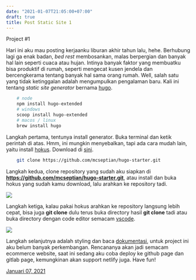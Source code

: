 ```yaml
---
date: "2021-01-07T21:05:00+07:00"
draft: true
title: Post Static Site 1
---
```


Project #1

Hari ini aku mau posting kerjaanku liburan akhir tahun lalu, hehe. Berhubung lagi ga enak badan, _bed rest_ membosankan, malas berpergian dan banyak hal lain seperti cuaca atau hujan. Intinya banyak faktor yang membuatku bisa produktif di rumah, seperti mengecat kusen jendela dan bercengkerama tentang banyak hal sama orang rumah. Well, salah satu yang tidak ketinggalan adalah mengumpulkan pengalaman baru. Kali ini tentang _static site generator_ bernama [hugo](https://gohugo.io/).

```sh
    # node
    npm install hugo-extended
    # windows
    scoop install hugo-extended
    # macos / linux
    brew install hugo
```

Langkah pertama, tentunya install generator. Buka terminal dan ketik perintah di atas. Hmm, ini mungkin menyebalkan, tapi ada cara mudah lain, yaitu install [hokus](https://github.com/julianoappelklein/hokus). Download di [sini](https://github.com/julianoappelklein/hokus/releases).

```sh
    git clone https://github.com/mcseptian/hugo-starter.git
```

Langkah kedua, clone repository yang sudah aku siapkan di **https://github.com/mcseptian/hugo-starter.git**, atau install dan buka hokus yang sudah kamu download, lalu arahkan ke repository tadi.

[![](https://1.bp.blogspot.com/-IPJMlwNYv-o/X_cSuE0c31I/AAAAAAAANcs/343N1RAGMOEZKlrhLgmIo3yqtPrKhuypQCNcBGAsYHQ/s0/hokus-1.png)](https://1.bp.blogspot.com/-IPJMlwNYv-o/X_cSuE0c31I/AAAAAAAANcs/343N1RAGMOEZKlrhLgmIo3yqtPrKhuypQCNcBGAsYHQ/s0/hokus-1.png)

Langkah ketiga, kalau pakai hokus arahkan ke repository langsung lebih cepat, bisa juga **git clone** dulu terus buka directory hasil **git clone** tadi atau buka directory dengan code editor semacam [vscode](https://code.visualstudio.com/).

[![](https://1.bp.blogspot.com/-Wi5s0xKru6A/X_cSuPQnShI/AAAAAAAANc4/7BnhxbGgkT42qcat9Pto2yZL6NtQWd2PACPcBGAYYCw/s0/hokus-2.png)](https://1.bp.blogspot.com/-Wi5s0xKru6A/X_cSuPQnShI/AAAAAAAANc4/7BnhxbGgkT42qcat9Pto2yZL6NtQWd2PACPcBGAYYCw/s0/hokus-2.png)

Langkah selanjutnya adalah styling dan baca [dokumentasi](https://gohugo.io/hosting-and-deployment/hosting-on-github/), untuk project ini aku belum banyak perkembangan. Rencananya akan jadi semacam ecommerce website, saat ini sedang aku coba deploy ke github page dan gitlab page, kemungkinan akan support netlify juga. Have fun!

  

 [  Januari 07, 2021  ](https://mcseptian.blogspot.com/2021/01/static-project-week-1.html "permanent link") 